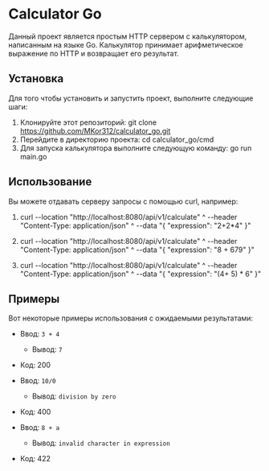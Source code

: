 # Calculator Go

Данный проект является простым HTTP сервером с калькулятором, написанным на языке Go. Калькулятор принимает арифметическое выражение по HTTP и возвращает его результат.

## Установка

Для того чтобы установить и запустить проект, выполните следующие шаги:

1. Клонируйте этот репозиторий: git clone https://github.com/MKor312/calculator_go.git
2. Перейдите в директорию проекта: cd calculator_go/cmd
3. Для запуска калькулятора выполните следующую команду: go run main.go

## Использование

Вы можете отдавать серверу запросы с помощью curl, например: 

1. curl --location "http://localhost:8080/api/v1/calculate" ^
--header "Content-Type: application/json" ^
--data "{ \"expression\": \"2+2*4\" }"

2. curl --location "http://localhost:8080/api/v1/calculate" ^
--header "Content-Type: application/json" ^
--data "{ \"expression\": \"8 + 679\" }"

3. curl --location "http://localhost:8080/api/v1/calculate" ^
--header "Content-Type: application/json" ^
--data "{ \"expression\": \"(4+ 5) * 6\" }"

## Примеры

Вот некоторые примеры использования с ожидаемыми результатами:

- Ввод: `3 + 4`
  - Вывод: `7`
- Код: 200
  
- Ввод: `10/0`
  - Вывод: `division by zero`
- Код: 400
  
- Ввод: `8 + a`
  - Вывод: `invalid character in expression`
- Код: 422
  
